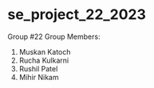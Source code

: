 # se_project_22_2023

Group #22
Group Members:
1. Muskan Katoch 
2. Rucha Kulkarni
3. Rushil Patel
4. Mihir Nikam
